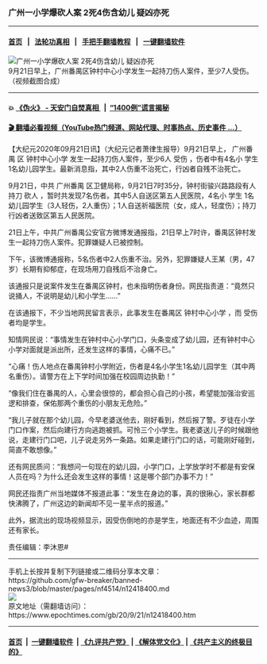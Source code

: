 ### 广州一小学爆砍人案 2死4伤含幼儿 疑凶亦死
------------------------

#### [首页](https://github.com/gfw-breaker/banned-news3/blob/master/README.md) &nbsp;&nbsp;|&nbsp;&nbsp; [法轮功真相](https://github.com/begood0513/basic/blob/master/README.md)  &nbsp;&nbsp;|&nbsp;&nbsp; [手把手翻墙教程](https://github.com/gfw-breaker/guides/wiki)  &nbsp;&nbsp;|&nbsp;&nbsp; [一键翻墙软件](https://github.com/gfw-breaker/nogfw/blob/master/README.md)  



<div><img alt="广州一小学爆砍人案 2死4伤含幼儿 疑凶亦死" class="attachment-djy_600_400 size-djy_600_400 wp-post-image" src="https://i.epochtimes.com/assets/uploads/2020/09/1-30-600x400.jpg"/>
<div class="caption">
 9月21日早上，广州番禺区钟村中心小学发生一起持刀伤人案件，至少7人受伤。（视频截图合成）
</div></div><hr/>

#### 💥 [《伪火》 - 天安门自焚真相 ](http://158.247.195.190:10000/videos/blog/weihuo.html)&nbsp; |&nbsp; [“1400例”谎言揭秘  ](http://158.247.195.190:10000/videos/blog/jiexi1400.html)

#### [ 🎬  翻墙必看视频（YouTube热门频道、网站代理、时事热点、历史事件 ...）](https://github.com/gfw-breaker/links/blob/master/banned.md)

<div><p>
 【大纪元2020年09月21日讯】（大纪元记者萧律生报导）9月21日早上，
 <ok href="https://www.epochtimes.com/gb/tag/%E5%B9%BF%E5%B7%9E%E7%95%AA%E7%A6%BA.html">
  广州番禺
 </ok>
 区
 <ok href="https://www.epochtimes.com/gb/tag/%E9%92%9F%E6%9D%91%E4%B8%AD%E5%BF%83%E5%B0%8F%E5%AD%A6.html">
  钟村中心小学
 </ok>
 发生一起持刀伤人案件，至少6人
 <ok href="https://www.epochtimes.com/gb/tag/%E5%8F%97%E4%BC%A4.html">
  受伤
 </ok>
 ，伤者中有4名小
 <ok href="https://www.epochtimes.com/gb/tag/%E5%AD%A6%E7%94%9F.html">
  学生
 </ok>
 1名幼儿园学生。最新消息指，其中2人伤重不治死亡，行凶者自残不治死亡。
</p>
<p>
 9月21日，中共
 <ok href="https://www.epochtimes.com/gb/tag/%E5%B9%BF%E5%B7%9E%E7%95%AA%E7%A6%BA.html">
  广州番禺
 </ok>
 区卫健局称，9月21日7时35分，钟村街骏兴路路段有人持刀
 <ok href="https://www.epochtimes.com/gb/tag/%E7%A0%8D%E4%BA%BA.html">
  砍人
 </ok>
 ，暂时共发现7名伤者。其中5人自送区第五人民医院，4名小
 <ok href="https://www.epochtimes.com/gb/tag/%E5%AD%A6%E7%94%9F.html">
  学生
 </ok>
 1名幼儿园学生（3人轻伤，2人重伤）；1人自送祈福医院（女，成人，轻度伤）；持刀行凶者送致区第五人民医院。
</p>
<p>
 21日上午，中共广州番禺公安官方微博发通报指，21日早上7时许，番禺区钟村发生一起持刀伤人案件。犯罪嫌疑人已被控制。 ​​​​
</p>
<p>
 下午，该微博通报称，5名伤者中2人伤重不治。另外，犯罪嫌疑人王某（男，47岁）长期有抑郁症，在现场用刀自残后不治身亡。
</p>
<p>
 该通报只是说案件发生在番禺区钟村，也未指明伤者身份。网民指责道：“竟然只说捅人，不说明是幼儿和小学生……”
</p>
<p>
 在该通报下，不少当地网民留言表示，此事发生在番禺区
 <ok href="https://www.epochtimes.com/gb/tag/%E9%92%9F%E6%9D%91%E4%B8%AD%E5%BF%83%E5%B0%8F%E5%AD%A6.html">
  钟村中心小学
 </ok>
 ，而
 <ok href="https://www.epochtimes.com/gb/tag/%E5%8F%97%E4%BC%A4.html">
  受伤
 </ok>
 者均是学生。
</p>
<p style="text-align: center;">
 <div class="video_fit_container epoch_player">
  <div class="player-container" data-id="player-52069422-b044-4bc2-635f-98e9ef01c918" id="player-container-52069422-b044-4bc2-635f-98e9ef01c918">
  </div>
 </div>
</p>
<p>
 知情网民说：“事情发生在钟村中心小学门口，头条变成了幼儿园，还有钟村中心小学对面就是派出所，还发生这样的事情，心痛不已。”
</p>
<p>
 “心痛！伤人地点在番禺钟村小学附近，伤者是4名小学生1名幼儿园学生（其中两名重伤）。请警方在上下学时间加强在校园周边执勤！”
</p>
<p>
 “像我们住在番禺的人，心里会很惊的，都会担心自己的小孩，希望能加强治安巡逻和排查，保佑那两个重伤的小朋友无危险。”
</p>
<p>
 “我儿子就在那个幼儿园，今早老婆送他去，刚好看到，然后报了警。歹徒在小学门口作案，然后向建行方向逃跑被抓。可怜三个小学生。我老婆送儿子的时候跟他说，走建行门口吧，儿子说走另外一条路。如果走建行门口的话，可能刚好碰到，简直不敢想像。”
</p>
<p>
 还有网民质问：“我想问一句现在的幼儿园，小学门口，上学放学时不都是有安保人员在吗？为什么还会发生这样的事情！这是哪个部门办事不力！”
</p>
<p>
 网民还指责广州当地媒体不报道此事：“发生在身边的事，真的很揪心，家长群都快沸腾了，广州这边的新闻却不见一星半点的报道。”
</p>
<p>
 此外，据流出的现场视频显示，因受伤倒地的亦是学生，地面还有不少血迹，周围还有家长。
</p>
<p>
 责任编辑：李沐恩#
</p>
</div>
<hr/>
手机上长按并复制下列链接或二维码分享本文章：<br/>
https://github.com/gfw-breaker/banned-news3/blob/master/pages/nf4514/n12418400.md <br/>
<a href='https://github.com/gfw-breaker/banned-news3/blob/master/pages/nf4514/n12418400.md'><img src='https://github.com/gfw-breaker/banned-news3/blob/master/pages/nf4514/n12418400.md.png'/></a> <br/>
原文地址（需翻墙访问）：https://www.epochtimes.com/gb/20/9/21/n12418400.htm


------------------------
#### [首页](https://github.com/gfw-breaker/banned-news3/blob/master/README.md) &nbsp;|&nbsp; [一键翻墙软件](https://github.com/gfw-breaker/nogfw/blob/master/README.md) &nbsp;| [《九评共产党》](https://github.com/gfw-breaker/9ping.md/blob/master/README.md#九评之一评共产党是什么) | [《解体党文化》](https://github.com/gfw-breaker/jtdwh.md/blob/master/README.md) | [《共产主义的终极目的》](https://github.com/gfw-breaker/gczydzjmd.md/blob/master/README.md)


<img src='http://gfw-breaker.win/banned-news3/pages/nf4514/n12418400.md' width='0px' height='0px'/>